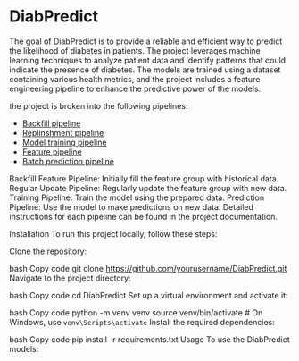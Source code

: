 # DiabPredict

The goal of DiabPredict is to provide a reliable and efficient way to predict the likelihood of diabetes in patients. The project leverages machine learning techniques to analyze patient data and identify patterns that could indicate the presence of diabetes. The models are trained using a dataset containing various health metrics, and the project includes a feature engineering pipeline to enhance the predictive power of the models.

the project is broken into the following pipelines:
- [Backfill pipeline](#backfill-pipeline)
- [Replinshment pipeline](#replinshment-pipeline)
- [Model training pipeline](#model-training-pipeline)
- [Feature pipeline](#feature-pipeline)
- [Batch prediction pipeline](#batch-prediction-pipeline)


Backfill Feature Pipeline: Initially fill the feature group with historical data.
Regular Update Pipeline: Regularly update the feature group with new data.
Training Pipeline: Train the model using the prepared data.
Prediction Pipeline: Use the model to make predictions on new data.
Detailed instructions for each pipeline can be found in the project documentation.



Installation
To run this project locally, follow these steps:

Clone the repository:

bash
Copy code
git clone https://github.com/yourusername/DiabPredict.git
Navigate to the project directory:

bash
Copy code
cd DiabPredict
Set up a virtual environment and activate it:

bash
Copy code
python -m venv venv
source venv/bin/activate  # On Windows, use `venv\Scripts\activate`
Install the required dependencies:

bash
Copy code
pip install -r requirements.txt
Usage
To use the DiabPredict models:



